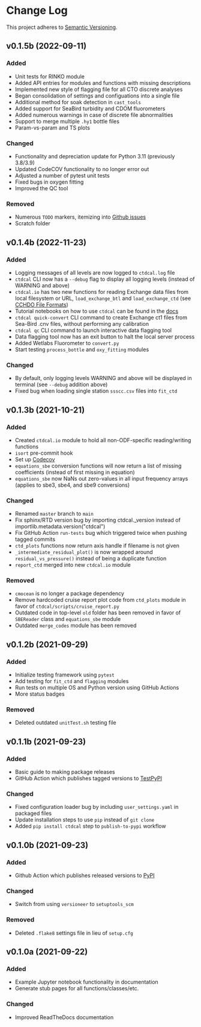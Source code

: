 # Change Log
This project adheres to [Semantic Versioning](https://semver.org/).

## v0.1.5b (2022-09-11)

### Added
* Unit tests for RINKO module
* Added API entries for modules and functions with missing descriptions
* Implemented new style of flagging file for all CTO discrete analyses
* Began consolidation of settings and configuations into a single file
* Additional method for soak detection in `cast_tools`
* Added support for SeaBird turbidity and CDOM fluorometers
* Added numerous warnings in case of discrete file abnormalities
* Support to merge multiple `.hy1` bottle files
* Param-vs-param and TS plots

### Changed
* Functionality and depreciation update for Python 3.11 (previously 3.8/3.9)
* Updated CodeCOV functionality to no longer error out
* Adjusted a number of pytest unit tests
* Fixed bugs in oxygen fitting
* Improved the QC tool

### Removed
* Numerous `TODO` markers, itemizing into [Github issues](https://github.com/SIO-ODF/ctdcal/issues)
* Scratch folder

## v0.1.4b (2022-11-23)

### Added
* Logging messages of all levels are now logged to `ctdcal.log` file
* `ctdcal` CLI now has a `--debug` flag to display all logging levels (instead of WARNING and above)
* `ctdcal.io` has two new functions for reading Exchange data files from local filesystem or URL, `load_exchange_btl` and `load_exchange_ctd` (see [CCHDO File Formats](https://cchdo.ucsd.edu/formats))
* Tutorial notebooks on how to use `ctdcal` can be found in the [docs](https://ctdcal.readthedocs.io/en/latest/)
* `ctdcal quick-convert` CLI command to create Exchange ct1 files from Sea-Bird .cnv files, without performing any calibration
* `ctdcal qc` CLI command to launch interactive data flagging tool
* Data flagging tool now has an exit button to halt the local server process
* Added Wetlabs Fluorometer to `convert.py`
* Start testing `process_bottle` and `oxy_fitting` modules

### Changed
* By default, only logging levels WARNING and above will be displayed in terminal (see `--debug` addition above)
* Fixed bug when loading single station `ssscc.csv` files into `fit_ctd`

## v0.1.3b (2021-10-21)

### Added
* Created `ctdcal.io` module to hold all non-ODF-specific reading/writing functions
* `isort` pre-commit hook
* Set up [Codecov](https://app.codecov.io/gh/cchdo/ctdcal/)
* `equations_sbe` conversion functions will now return a list of missing coefficients (instead of first missing in equation)
* `equations_sbe` now NaNs out zero-values in all input frequency arrays (applies to sbe3, sbe4, and sbe9 conversions)

### Changed
* Renamed `master` branch to `main`
* Fix sphinx/RTD version bug by importing ctdcal._version instead of importlib.metadata.version("ctdcal")
* Fix GitHub Action `run-tests` bug which triggered twice when pushing tagged commits
* `ctd_plots` functions now return axis handle if filename is not given
* `_intermediate_residual_plot()` is now wrapped around `residual_vs_pressure()` instead of being a duplicate function
* `report_ctd` merged into new `ctdcal.io` module

### Removed
* `cmocean` is no longer a package dependency
* Remove hardcoded cruise report plot code from `ctd_plots` module in favor of `ctdcal/scripts/cruise_report.py`
* Outdated code in top-level `old` folder has been removed in favor of `SBEReader` class and `equations_sbe` module
* Outdated `merge_codes` module has been removed

## v0.1.2b (2021-09-29)

### Added
* Initialize testing framework using `pytest`
* Add testing for `fit_ctd` and `flagging` modules
* Run tests on multiple OS and Python version using GitHub Actions
* More status badges

### Removed
* Deleted outdated `unitTest.sh` testing file

## v0.1.1b (2021-09-23)

### Added
* Basic guide to making package releases
* GitHub Action which publishes tagged versions to [TestPyPI](https://test.pypi.org/project/ctdcal/)

### Changed
* Fixed configuration loader bug by including `user_settings.yaml` in packaged files
* Update installation steps to use `pip` instead of `git clone`
* Added `pip install ctdcal` step to `publish-to-pypi` workflow

## v0.1.0b (2021-09-23)

### Added
* Github Action which publishes released versions to [PyPI](https://pypi.org/project/ctdcal/)

### Changed
* Switch from using `versioneer` to `setuptools_scm`

### Removed
* Deleted `.flake8` settings file in lieu of `setup.cfg`

## v0.1.0a (2021-09-22)

### Added
* Example Jupyter notebook functionality in documentation
* Generate stub pages for all functions/classes/etc.

### Changed
* Improved ReadTheDocs documentation